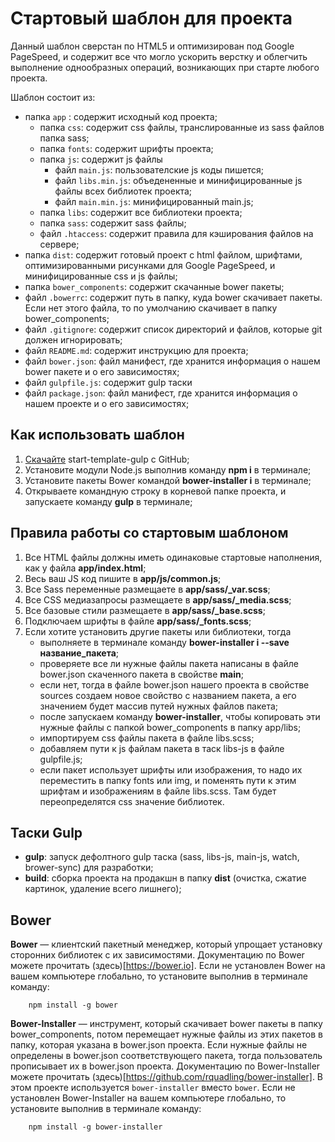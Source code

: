# Стартовый шаблон для проекта

Данный шаблон сверстан по HTML5 и оптимизирован под Google PageSpeed, и содержит все что могло ускорить верстку и облегчить выполнение однообразных операций, возникающих при старте любого проекта.  


Шаблон состоит из: 

* папка `app` :  содержит исходный код проекта;
    * папка `css`: содержит css файлы, транслированные из sass файлов папка sass;
    * папка `fonts`: содержит шрифты проекта;
    * папка `js`: содержит js файлы
        * файл `main.js`: пользователские js коды пишется;
        * файл `libs.min.js`: объедененные и минифицированные js файлы всех библиотек проекта;
        * файл `main.min.js`: минифицированный main.js; 
    * папка `libs`: содержит все библиотеки проекта;
    * папка `sass`: содержит sass файлы;
    * файл `.htaccess`: содержит правила для кэширования файлов на сервере;
* папка `dist`:  содержит готовый проект с html файлом, шрифтами, оптимизированными рисунками для Google PageSpeed, и минифицированные css и js файлы;
* папка `bower_components`: содержит скачанные bower пакеты;
* файл `.bowerrc`: содержит путь в папку, куда bower скачивает пакеты. Если нет этого файла, то по умолчанию скачивает в папку bower_components;
* файл `.gitignore`: содержит список директорий и файлов, которые git должен игнорировать;
* файл `README.md`: содержит инструкцию для проекта;
* файл `bower.json`: файл манифест, где хранится информация о нашем bower пакете и о его зависимостях; 
* файл `gulpfile.js`: содержит gulp таски
* файл `package.json`: файл манифест, где хранится информация о нашем проекте и о его зависимостях; 


## Как использовать шаблон

1. [Скачайте](https://github.com/nurbol-sarsenbayev/start-template-gulp/archive/master.zip) start-template-gulp с GitHub;
2. Установите модули Node.js выполнив команду **npm i** в терминале;
3. Установите пакеты Bower командой **bower-installer i** в терминале;
4. Открываете командную строку в корневой папке проекта, и запускаете команду **gulp** в терминале;


## Правила работы со стартовым шаблоном

1. Все HTML файлы должны иметь одинаковые стартовые наполнения, как у файла **app/index.html**;
2. Весь ваш JS код пишите в **app/js/common.js**;
3. Все Sass переменные размещаете в **app/sass/_var.scss**;
4. Все CSS медиазапросы размещаете в **app/sass/_media.scss**;
5. Все базовые стили размещаете в **app/sass/_base.scss**;
6. Подключаем шрифты в файле **app/sass/_fonts.scss**;
7. Если хотите установить другие пакеты или библиотеки, тогда 
    * выполняете в терминале команду **bower-installer i --save название_пакета**;
    * проверяете все ли нужные файлы пакета написаны в файле bower.json скаченного пакета в свойстве **main**;
    * если нет, тогда в файле bower.json нашего проекта в свойстве sources создаем новое свойство с названием пакета, а его значением будет массив путей нужных файлов пакета; 
    * после запускаем команду **bower-installer**, чтобы копировать эти нужные файлы с папкой bower_components в папку app/libs;
    * импортируем css файлы пакета в файле libs.sсss;
    * добавляем пути к js файлам пакета в таск libs-js в файле gulpfile.js;
    * если пакет использует шрифты или изображения, то надо их переместить в папку fonts или img, и поменять пути к этим шрифтам и изображениям в файле libs.sсss. Там будет переопределятся css значение библиотек. 

## Таски Gulp

* **gulp**:     запуск дефолтного gulp таска (sass, libs-js, main-js, watch, brower-sync) для разработки;
* **build**:    сборка проекта на продакшн в папку **dist** (очистка, сжатие картинок, удаление всего лишнего);


## Bower

**Bower** — клиентский пакетный менеджер, который упрощает установку сторонних библиотек с их зависимостями. Документацию по Bower можете прочитать (здесь)[https://bower.io].
Если не установлен Bower на вашем компьютере глобально, то установите выполнив в терминале команду:
```npm
    npm install -g bower
```

**Bower-Installer** — инструмент, который скачивает bower пакеты в папку bower_components, потом перемещает нужные файлы из этих пакетов в папку, которая указана в bower.json проекта. Если нужные файлы не определены в bower.json соответствующего пакета, тогда пользователь прописывает их в bower.json проекта. Документацию по Bower-Installer можете прочитать (здесь)[https://github.com/rquadling/bower-installer]. В этом проекте используется `bower-installer` вместо `bower`.
Если не установлен Bower-Installer на вашем компьютере глобально, то установите выполнив в терминале команду:
```npm
    npm install -g bower-installer
```

